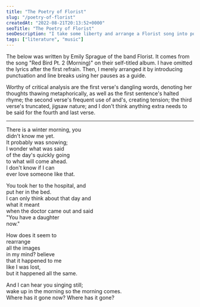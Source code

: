```yaml
---
title: "The Poetry of Florist"
slug: "/poetry-of-florist"
createdAt: "2022-08-21T20:13:52+0000"
seoTitle: "The Poetry of Florist"
seoDescription: "I take some liberty and arrange a Florist song into poetic format, for some reason."
tags: ["literature", "music"]
---
```


The below was written by Emily Sprague of the band Florist. It comes from the song "Red Bird Pt. 2 (Morning)" on their self-titled album. I have omitted the lyrics after the first refrain. Then, I merely arranged it by introducing punctuation and line breaks using her pauses as a guide.

Worthy of critical analysis are the first verse's dangling words, denoting her thoughts thawing metaphorically, as well as the first sentence's halted rhyme; the second verse's frequent use of and's, creating tension; the third verse's truncated, jigsaw nature; and I don't think anything extra needs to be said for the fourth and last verse.

---

There is a winter morning, you<br/>
didn't know me yet.<br/>
It probably was snowing;<br/>
I wonder what was said<br/>
of the day's quickly going<br/>
to what will come ahead.<br/>
I don't know if I can<br/>
ever love someone like that.<br/>

You took her to the hospital, and<br/>
put her in the bed.<br/>
I can only think about that day and<br/>
what it meant<br/>
when the doctor came out and said<br/>
"You have a daughter<br/>
now."

How does it seem to<br/>
rearrange<br/>
all the images<br/>
in my mind? believe<br/>
that it happened to me<br/>
like I was lost,<br/>
but it happened all the same.<br/>

And I can hear you singing still;<br/>
wake up in the morning so the morning comes.<br/>
Where has it gone now? Where has it gone?